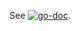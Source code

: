 See [![go-doc](https://godoc.org/github.com/JammyT/client_golang/prometheus?status.svg)](https://godoc.org/github.com/JammyT/client_golang/prometheus).
